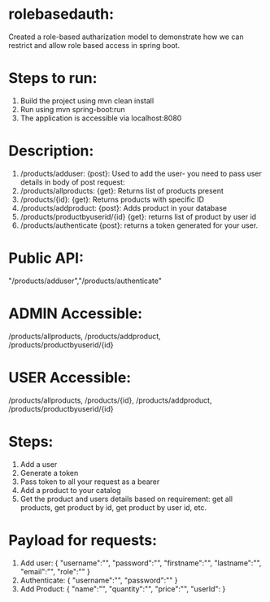 # rolebasedauth:
Created a role-based autharization model to demonstrate how we can restrict and allow role based access in spring boot.

# Steps to run:
1. Build the project using mvn clean install
2. Run using mvn spring-boot:run
3. The application is accessible via localhost:8080
# Description:
1. /products/adduser: {post}: Used to add the user- you need to pass user details in body of post request:
2. /products/allproducts: {get}: Returns list of products present
3. /products/{id}: {get}: Returns products with specific ID
4. /products/addproduct: {post}: Adds product in your database
5. /products/productbyuserid/{id} {get}: returns list of product by user id
6. /products/authenticate {post}: returns a token generated for your user.
# Public API:
"/products/adduser","/products/authenticate"
# ADMIN Accessible:
/products/allproducts, /products/addproduct, /products/productbyuserid/{id}
# USER Accessible:
/products/allproducts, /products/{id}, /products/addproduct, /products/productbyuserid/{id}
# Steps:
1. Add a user
2. Generate a token
3. Pass token to all your request as a bearer
4. Add a product to your catalog
5. Get the product and users details based on requirement: get all products, get product by id, get product by user id, etc.
# Payload for requests:
1. Add user:
   {
   "username":"",
   "password":"",
   "firstname":"",
   "lastname":"",
   "email":"",
   "role":""
   }
2. Authenticate:
{
   "username":"",
   "password":""
}
3. Add Product:
   {
   "name":"",
   "quantity":"",
   "price":"",
   "userId":
   }